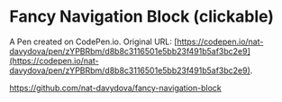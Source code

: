 # Fancy Navigation Block (clickable)

A Pen created on CodePen.io. Original URL: [https://codepen.io/nat-davydova/pen/zYPBRbm/d8b8c3116501e5bb23f491b5af3bc2e9](https://codepen.io/nat-davydova/pen/zYPBRbm/d8b8c3116501e5bb23f491b5af3bc2e9).

https://github.com/nat-davydova/fancy-navigation-block
